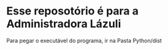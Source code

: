 # Esse reposotório é para a Administradora Lázuli

Para pegar o executável do programa, ir na Pasta Python/dist
